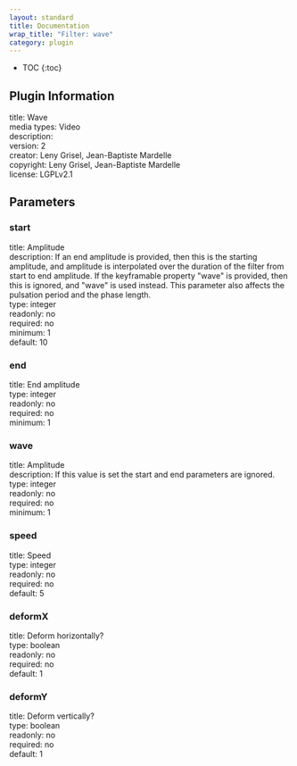 ```yaml
---
layout: standard
title: Documentation
wrap_title: "Filter: wave"
category: plugin
---
```

* TOC
{:toc}

## Plugin Information

title: Wave  
media types:
Video  
description:   
version: 2  
creator: Leny Grisel, Jean-Baptiste Mardelle  
copyright: Leny Grisel, Jean-Baptiste Mardelle  
license: LGPLv2.1  

## Parameters

### start

title: Amplitude    
description:
If an end amplitude is provided, then this is the starting amplitude, and amplitude is interpolated over the duration of the filter from start to end amplitude. If the keyframable property &quot;wave&quot; is provided, then this is ignored, and &quot;wave&quot; is used instead. This parameter also affects the pulsation period and the phase length.  
type: integer  
readonly: no  
required: no  
minimum: 1  
default: 10  

### end

title: End amplitude    
type: integer  
readonly: no  
required: no  
minimum: 1  

### wave

title: Amplitude    
description:
If this value is set the start and end parameters are ignored.  
type: integer  
readonly: no  
required: no  
minimum: 1  

### speed

title: Speed    
type: integer  
readonly: no  
required: no  
default: 5  

### deformX

title: Deform horizontally?    
type: boolean  
readonly: no  
required: no  
default: 1  

### deformY

title: Deform vertically?    
type: boolean  
readonly: no  
required: no  
default: 1  

